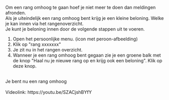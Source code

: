 Om een rang omhoog te gaan hoef je niet meer te doen dan meldingen afronden.<br/>
Als je uiteindelijk een rang omhoog bent krijg je een kleine beloning. Welke je kan innen via het rangenoverzicht.<br/>
Je kunt je beloning innen door de volgende stappen uit te voeren.<br/>
1. Open het persoonlijke menu. (icon met peroon-afbeelding)
2. Klik op "rang xxxxxxx"
3. Je zit nu in het rangen overzicht.
4. Wanneer je een rang omhoog bent gegaan zie je een groene balk met de knop "Haal nu je nieuwe rang op en krijg ook een beloning". Klik op deze knop.
<br/>
Je bent nu een rang omhoog
<br/><br/>
Videolink: https://youtu.be/SZACjshBYfY